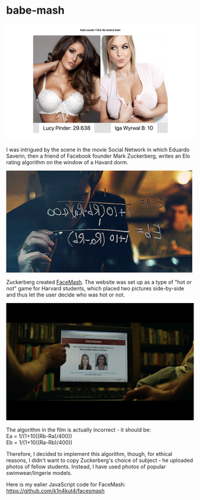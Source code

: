 # babe-mash  

![Live app](./readme_imgs/live.png) 

I was intrigued by the scene in the movie Social Network in which Eduardo Saverin, then a friend of Facebook founder Mark Zuckerberg, writes an Elo rating algorithm on the window of a Havard dorm.  

![algorithm](./readme_imgs/elo.gif)  

Zuckerberg created <a href="https://en.wikipedia.org/wiki/History_of_Facebook">FaceMash</a>. The website was set up as a type of "hot or not" game for Harvard students, which placed two pictures side-by-side and thus let the user decide who was hot or not.    

![facesmash.jpeg](./readme_imgs/facesmash.jpeg)   

The algorithm in the film is actually incorrect - it should be:  
Ea = 1/(1+10((Rb-Ra)/400))   
Eb = 1/(1+10((Ra-Rb)/400))  

Therefore, I decided to implement this algorithm, though, for ethical reasons, I didn't want to copy Zuckerberg's choice of subject - he uploaded photos of fellow students. Instead, I have used photos of popular swimwear/lingerie models.    
  
Here is my ealier JavaScript code for FaceMash: <a href="https://github.com/k1n4kut4/facesmash">https://github.com/k1n4kut4/facesmash</a>   